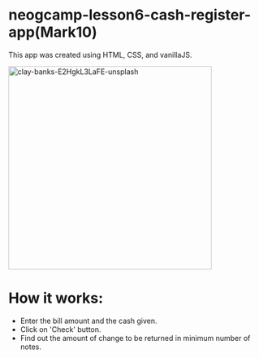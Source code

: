 # neogcamp-lesson6-cash-register-app(Mark10)
This app was created using HTML, CSS, and vanillaJS.

<img src="https://user-images.githubusercontent.com/86553695/191794440-962f31c4-a367-4d05-8010-81510ef23c47.jpg" alt="clay-banks-E2HgkL3LaFE-unsplash" width="400"/>

# How it works:
* Enter the bill amount and the cash given.
* Click on 'Check' button.
* Find out the amount of change to be returned in minimum number of notes.

